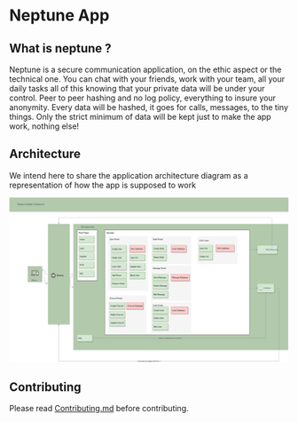 # Neptune App

## What is neptune ?

Neptune is a secure communication application, on the ethic aspect or the technical one.  You can chat with your friends, work with your team, all your daily tasks all of this knowing that your private data will be under your control.
Peer to peer hashing and no log policy, everything to insure your anonymity.
Every data will be hashed, it goes for calls, messages, to the tiny things.
Only the strict minimum of data will be kept just to make the app work, nothing else!

## Architecture

We intend here to share the application architecture diagram as a representation of how the app is supposed to work

![diagram](diagram/diagram.svg)

## Contributing

Please read [Contributing.md](https://github.com/NeptuneOrg/guideline/blob/main/CONTRIBUTING.md) before contributing.
